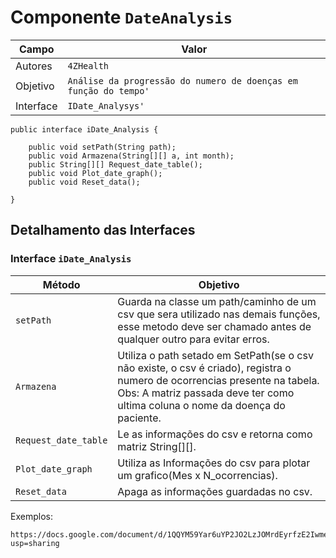 # Componente `DateAnalysis`

Campo | Valor
----- | -----
Autores | `4ZHealth`
Objetivo | `Análise da progressão do numero de doenças em função do tempo'`
Interface | `IDate_Analysys'`
~~~
public interface iDate_Analysis {

    public void setPath(String path);
    public void Armazena(String[][] a, int month);
    public String[][] Request_date_table();
    public void Plot_date_graph();
    public void Reset_data();

}

~~~

## Detalhamento das Interfaces

### Interface `iDate_Analysis`

Método | Objetivo
-------| --------
`setPath` | Guarda na classe um path/caminho de um csv que sera utilizado nas demais funções, esse metodo deve ser chamado antes de qualquer outro para evitar erros.
`Armazena` | Utiliza o path setado em SetPath(se o csv não existe, o csv é criado), registra o numero de ocorrencias presente na tabela. Obs: A matriz passada deve ter como ultima coluna o nome da doença do paciente.
`Request_date_table` | Le as informações do csv e retorna como matriz String[][].
`Plot_date_graph` | Utiliza as Informações do csv para plotar um grafico(Mes x N_ocorrencias).
`Reset_data` | Apaga as informações guardadas no csv.



Exemplos:

    https://docs.google.com/document/d/1QQYM59Yar6uYP2JO2LzJOMrdEyrfzE2IwmeKpgHgBFU/edit?usp=sharing

